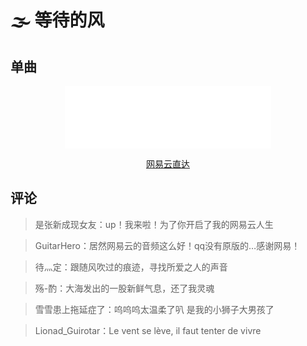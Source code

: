 # 🌫 等待的风

## 单曲

<div style="text-align: center;">
    <iframe frameborder="no" border="0" marginwidth="0" marginheight="0" width=330 height=100 src="//music.163.com/outchain/player?type=1&id=85600656&auto=1"></iframe>
    <p style="text-align: center;">
        <a rel="nofollow" href="https://music.163.com/#/outchain/1/85600656/">网易云直达</a>
    </p>
</div>

## 评论

> 是张新成现女友：up！我来啦！为了你开启了我的网易云人生

> GuitarHero：居然网易云的音频这么好！qq没有原版的…感谢网易！

> 待灬定：跟随风吹过的痕迹，寻找所爱之人的声音

> 殇-酌：大海发出的一股新鲜气息，还了我灵魂

> 雪雪患上拖延症了：呜呜呜太温柔了叭 是我的小狮子大男孩了

> Lionad_Guirotar：Le vent se lève, il faut tenter de vivre